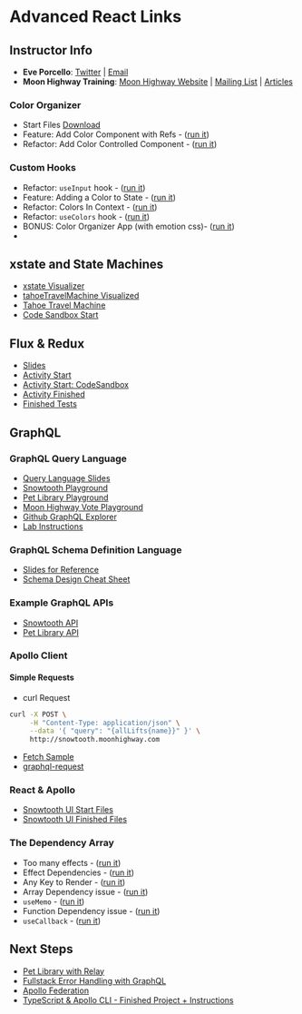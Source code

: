 # Advanced React Links

## Instructor Info

- **Eve Porcello**: [Twitter](https://twitter.com/eveporcello) | [Email](mailto:eve@moonhighway.com)
- **Moon Highway Training**: [Moon Highway Website](https://www.moonhighway.com) | [Mailing List](http://bit.ly/moonhighway) | [Articles](https://www.moonhighway.com/articles)

### Color Organizer

- Start Files [Download](https://github.com/eveporcello/color-organizer)
- Feature: Add Color Component with Refs - ([run it](https://codesandbox.io/s/learning-react-color-organizer-3-kkyn0?file=/src/AddColorForm.js))
- Refactor: Add Color Controlled Component - ([run it](https://codesandbox.io/s/learning-react-color-organizer-4-sudge?file=/src/AddColorForm.js))

### Custom Hooks

- Refactor: `useInput` hook - ([run it](https://codesandbox.io/s/learning-react-color-organizer-5-umj5q?file=/src/hooks.js))
- Feature: Adding a Color to State - ([run it](https://codesandbox.io/s/learning-react-color-organizer-6-ewxpp?file=/src/App.js))
- Refactor: Colors In Context - ([run it](https://codesandbox.io/s/learning-react-color-organizer-7-lg9y3?file=/src/index.js))
- Refactor: `useColors` hook - ([run it](https://codesandbox.io/s/learning-react-color-organizer-8-jqchd?file=/src/ColorProvider.js))
- BONUS: Color Organizer App (with emotion css)- ([run it](https://codesandbox.io/s/learning-react-color-organizer-9-ypf8r?file=/src/ColorList.js))
- 
## xstate and State Machines

- [xstate Visualizer](https://xstate.js.org/viz/)
- [tahoeTravelMachine Visualized](https://xstate.js.org/viz/?gist=978291ab7a65607bafb58dcdaf65a65d)
- [Tahoe Travel Machine](https://github.com/eveporcello/xstate-examples)
- [Code Sandbox Start](https://codesandbox.io/s/dazzling-shape-k60q4?file=/src/App.js)

## Flux & Redux

- [Slides](https://docs.google.com/presentation/d/1lpIO_rH70Xrh1idiyJIgePIaQdONJVXkVpsDNd1UjaQ/edit?usp=sharing)
- [Activity Start](https://github.com/eveporcello/counter)
- [Activity Start: CodeSandbox](https://codesandbox.io/s/quiet-hooks-giwtk)
- [Activity Finished](https://github.com/eveporcello/counter/tree/complete)
- [Finished Tests](https://gist.github.com/eveporcello/f4b8f2e733c621cb4723cebb5745df84)

## GraphQL

### GraphQL Query Language

- [Query Language Slides](https://slides.com/moonhighway/graphql-intro/)
- [Snowtooth Playground](https://snowtooth.moonhighway.com)
- [Pet Library Playground](https://pet-library.moonhighway.com)
- [Moon Highway Vote Playground](http://vote.moonhighway.com)
- [Github GraphQL Explorer](https://developer.github.com/v4/explorer/)
- [Lab Instructions](https://slides.com/moonhighway/snowtooth-query-lab/)

### GraphQL Schema Definition Language

- [Slides for Reference](https://slides.com/moonhighway/schema-definition-language/)
- [Schema Design Cheat Sheet](https://github.com/sogko/graphql-schema-language-cheat-sheet)

### Example GraphQL APIs

- [Snowtooth API](https://github.com/graphqlworkshop/snowtooth-api/tree/complete)
- [Pet Library API](https://github.com/MoonHighway/pet-library)

### Apollo Client

#### Simple Requests

- curl Request

```sh
curl -X POST \
     -H "Content-Type: application/json" \
     --data '{ "query": "{allLifts{name}}" }' \
     http://snowtooth.moonhighway.com
```

- [Fetch Sample](https://codesandbox.io/s/n3jro0o4n0)
- [graphql-request](https://codesandbox.io/s/4qzq5z2vz0)

### React & Apollo

- [Snowtooth UI Start Files](https://github.com/graphqlworkshop/snowtooth-ui)
- [Snowtooth UI Finished Files](https://github.com/graphqlworkshop/snowtooth-ui/tree/complete)

### The Dependency Array

- Too many effects - ([run it](https://codesandbox.io/s/learning-react-useeffect-4-w723e?file=/src/App.js))
- Effect Dependencies - ([run it](https://codesandbox.io/s/learning-react-useeffect-5-uqol2?file=/src/App.js))
- Any Key to Render - ([run it](https://codesandbox.io/s/learning-react-useeffect-6-eg5w4?file=/src/App.js))
- Array Dependency issue - ([run it](https://codesandbox.io/s/learning-react-useeffect-7-3xo59?file=/src/App.js))
- `useMemo` - ([run it](https://codesandbox.io/s/learning-react-useeffect-8-w62wg?file=/src/App.js))
- Function Dependency issue - ([run it](https://codesandbox.io/s/learning-react-useeffect-9-yil9d?file=/src/App.js))
- `useCallback` - ([run it](https://codesandbox.io/s/learning-react-useeffect-10-e9im3?file=/src/App.js))


## Next Steps

- [Pet Library with Relay](https://github.com/eveporcello/pet-library-demo)
- [Fullstack Error Handling with GraphQL](https://blog.apollographql.com/full-stack-error-handling-with-graphql-apollo-5c12da407210)
- [Apollo Federation](https://egghead.io/playlists/getting-started-with-apollo-federation-60ad0165)
- [TypeScript & Apollo CLI - Finished Project + Instructions](https://github.com/graphqlworkshop/snowtooth-typescript)
